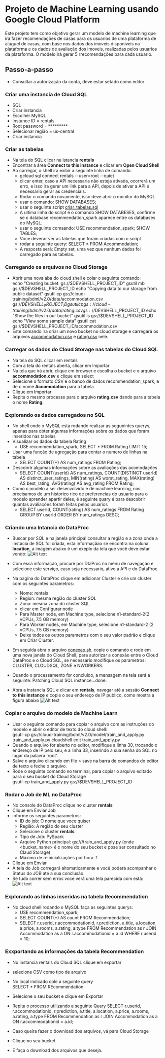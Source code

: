 # Projeto de Machine Learning usando Google Cloud Platform

Este projeto tem como objetivo gerar um modelo de machine learning que irá fazer recomendações de casas para os usuarios de uma plataforma de aluguel de casas, com base nos dados dos imoveis disponiveis na plataforma e os dados de avaliação dos imoveis, realizadas pelos usuarios da plataforma. O modelo irá gerar 5 rrecomendações para cada usuario.

## Passo-a-passo

- Consultar a autorização da conta, deve estar setado como editor
### Criar uma instancia de Cloud SQL
- SQL
- Criar instancia
- Escolher MySQL
- Instance ID = rentals
- Root password = *********
- Selecionar região = us-central
- Criar instancia

### Criar as tabelas
- Na tela do SQL clicar na istancia **rentals**
- Encontrar a área **Connect to this instance** e clicar em **Open Cloud Shell**
- Ao carregar, o shell ira exibir a seguinte linha de comando:
  - gcloud sql connect rentals --user=root --quiet
  - clicar enter, caso a API necessaria não esteja ativada, ocorrerá um erro, e isso ira gerar um link para a API, depois de ativar a API é necessario gerar as credenciais.
  - Rodar o comando novamente, isso deve abrir o monitor do MySQL
  - usar o comando: SHOW DATABASES;
  - usar o seguinte script [criar_tabelas.sql]()
  - A ultima linha do script é o comando SHOW DATABESES, confirme se o database recommendation_spark aparece entre os databases do MySQL.
  - usar o seguinte comaando: USE recommendation_spark;
SHOW TABLES;
  - Voce deverar ver as tabelas que foram criadas com o script
  - rodar a seguinte query: SELECT * FROM Accommodation;
  - A resposta será: Empty set, uma vez que nenhum dados foi carregado para as tabelas.

### Carregando os arquivos no Cloud Storage 
- Abrir uma nova aba do cloud shell e colar o seguinte comando: \
echo "Creating bucket: gs://$DEVSHELL_PROJECT_ID"
gsutil mb gs://$DEVSHELL_PROJECT_ID
echo "Copying data to our storage from public dataset"
gsutil cp gs://cloud-training/bdml/v2.0/data/accommodation.csv gs://$DEVSHELL_PROJECT_ID
gsutil cp gs://cloud-training/bdml/v2.0/data/rating.csv gs://$DEVSHELL_PROJECT_ID
echo "Show the files in our bucket"
gsutil ls gs://$DEVSHELL_PROJECT_ID
echo "View some sample data"
gsutil cat gs://$DEVSHELL_PROJECT_ID/accommodation.csv
- Este comando ira criar um novo bucket no cloud storage e carregará os arquivos [accommodation.csv]() e [rating.csv]() nele.

### Carregar os dados do Cloud Storage nas tabelas do Cloud SQL
- Na tela do SQL clicar em rentals
- Com a tela do rentals aberta, clicar em Importar
- Na tela que irá abrir, clique em browser e escolha o bucket e o arquivo **accommodation.csv** e clique em select
- Selecione o formato CSV e o banco de dados recommendation_spark, e de o  nome **Accomodation** para a tabela
- Clique em Importar
- Repita o mesmo processo para o arquivo **rating.csv** dando para a tabela o nome **Rating**.

### Explorando os dados carregados no SQL
- No shell onde o MySQL esta rodando realizar as segunintes querys, apenas para obter algumas informações sobre os dados que foram inseridos nas tabelas
- Visualizar os dados da tabela Rating
  -  USE recommendation_spark;
     SELECT * FROM Rating
     LIMIT 15;
- Usar uma função de agregação para contar o numero de linhas na tabela
  - SELECT COUNT(*) AS num_ratings
     FROM Rating;
- Descobrir algumas informações sobre as avaliações das acomodações
  - SELECT
        COUNT(userId) AS num_ratings,
        COUNT(DISTINCT userId) AS distinct_user_ratings,
        MIN(rating) AS worst_rating,
        MAX(rating) AS best_rating,
        AVG(rating) AS avg_rating
    FROM Rating;
- Como o modelo a ser desenvolvido é de machine learning, nos precisamos de um historico rico de preferencias do usuario para o modelo aprender apartir deles, é seguinte quary é para descobrir quantas avaliações foram feitas pelos usuarios
  - SELECT
        userId,
        COUNT(rating) AS num_ratings
    FROM Rating
    GROUP BY userId
    ORDER BY num_ratings DESC;

### Criando uma Intancia do DataProc

- Buscar por SQL e na janela principal consultar a região e a zona onde a instacia de SQL foi criada, esta informaçãao se encontra na coluna **location**, a imagem abaixo é um exeplo da tela que você deve estar vendo:
![Alt text](assets\sql_instance.png?raw=true)
- Com essa informação, procure por DtaProc no menu de navegação e selecione este serviço, caso seja necessario, ative a API e do DataProc.
- Na pagina do DataProc clique em adicionar Cluster e crie um cluster com os seguintes parametros:
  - Nome: rentals
  - Region: mesma região do cluster SQL
  - Zona: mesma zona do cluster SQL
  - clicar em Configurar node
  - Para Master node, em Machine type, selecione n1-standard-2(2 vCPUs, 7.5 GB memory)
  - Para Worker nodes, em Machine type, selecione n1-standard-2 (2 vCPUs, 7.5 GB memory)
  - Deixe todos os outros parametros com o seu valor padrão e clique em Criar Cluster.

- Em seguida abra o arquivo [conexao.sh](), copie o comando e rode em uma nova janela do Cloud Shell, para autorizar a conexão entre o Cloud DataProc e o Cloud SQL, se necessario modifique os parametros: CLUSTER, CLOUDSQL, ZONE e NWORKERS.
- Quando o processamento for concluido, a mensagem na tela será a seguinte: Patching Cloud SQL instance...done.
- Abra a instancia SQL e clicar em **rentals**, navegar até a sessão **Connect to this instance** e copie o seu endereço de IP publico, como mostra a figura abaixo
![Alt text](assets\ip_address.png?raw=true)

### Copiar o arquivo do modelo de Machine Learn

- Usar o seguinte comando para copiar o arquivo com as instruções do modelo e abrir o editor de texto do cloud shell: \
   gsutil cp gs://cloud-training/bdml/v2.0/model/train_and_apply.py train_and_apply.py
   cloudshell edit train_and_apply.py
- Quando o arquivo for aberto no editor, modifique a linha 30, trocando o endereço de IP pelo seu, e a linha 33, inserindo a sua senha do SQL no lugar da palavra 'root'.
- Salve o arquivo clicando em file > save na barra de comandos do editor de texto e feche o arquivo.
- Rode o seguinte comando no terminal, para copiar o arquivo editado para o seu bucket do Cloud Storage \
   gsutil cp train_and_apply.py gs://$DEVSHELL_PROJECT_ID

### Rodar o Job de ML no DataProc

- No console do DataProc clique no cluster **rentals**
- Clique em Enviar Job
- informe os seguintes parametros:
  - ID do job: O nome que voce quiser
  - Região: A região do seu cluster
  - Selecione o cluster **rentals**
  - Tipo de Job: PySpark
  - Arquivo Python principal: gs://<bucket-name>/train_and_apply.py (onde <bucket_name> é o nome do seu bucket e pose ser consultado no Claud Storage)
  - Máximo de reinicializações por hora: 1
- Clique em Enviar
- A tela do Job corregará altomaticamente e você poderá acompanhar o Status do JOB até a sua conclusão.
- Se tudo correr sem erros voce verá uma tela parecida com está: 
![Alt text](assets\job_concluido.png?raw=true)

### Explorando as linhas inseridas na tabela Recommendation

- No cloud shell rodando o MySQL faça as seguintes querys:
  - USE recommendation_spark;
  - SELECT COUNT(*) AS count FROM Recommendation;
  - SELECT
        r.userid,
        r.accommodationid,
        r.prediction,
        a.title,
        a.location,
        a.price,
        a.rooms,
        a.rating,
        a.type
    FROM Recommendation as r
    JOIN Accommodation as a
    ON r.accommodationid = a.id
    WHERE r.userid = 10;

### Exxportando as informações da tabela Recommendation

- No instancia rentals do Cloud SQL clique em exportar
- selecione CSV como tipo de arquivo
- No local indicado cole a seguinte query \
  SELECT * FROM REcommendation
- Selecione o seu bucket e clique em Exportar
- Repita o processo utilizando a seguinte Quary 
  SELECT
        r.userid,
        r.accommodationid,
        r.prediction,
        a.title,
        a.location,
        a.price,
        a.rooms,
        a.rating,
        a.type
    FROM Recommendation as r
    JOIN Accommodation as a
    ON r.accommodationid = a.id;

- Caso queira fazer o download dos arquivos, vá para Cloud Storage
- Clique no seu bucket
- E faça o download dos arquivos que deseja.
  